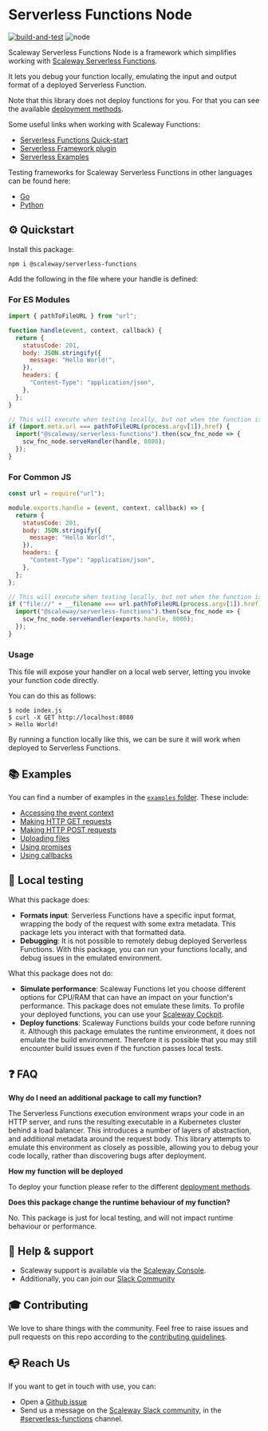 # Serverless Functions Node

[![build-and-test](https://github.com/scaleway/serverless-functions-node/actions/workflows/npmtest.yml/badge.svg)](https://github.com/scaleway/serverless-functions-node/actions/workflows/npmtest.yml)
![node](https://img.shields.io/badge/node-16_|_18-blue.svg)

Scaleway Serverless Functions Node is a framework which simplifies working with [Scaleway Serverless Functions](https://www.scaleway.com/en/serverless-functions/).

It lets you debug your function locally, emulating the input and output format of a deployed Serverless Function.

Note that this library does not deploy functions for you. For that you can see the available [deployment methods](https://www.scaleway.com/en/docs/serverless/functions/reference-content/deploy-function/).

Some useful links when working with Scaleway Functions:

- [Serverless Functions Quick-start](https://www.scaleway.com/en/docs/serverless/functions/quickstart/)
- [Serverless Framework plugin](https://github.com/scaleway/serverless-scaleway-functions)
- [Serverless Examples](https://github.com/scaleway/serverless-examples)

Testing frameworks for Scaleway Serverless Functions in other languages can be found here:

- [Go](https://github.com/scaleway/serverless-functions-go)
- [Python](https://github.com/scaleway/serverless-functions-python)

## ⚙️ Quickstart

Install this package:

```console
npm i @scaleway/serverless-functions
```

Add the following in the file where your handle is defined:

### For ES Modules

```js
import { pathToFileURL } from "url";

function handle(event, context, callback) {
  return {
    statusCode: 201,
    body: JSON.stringify({
      message: "Hello World!",
    }),
    headers: {
      "Content-Type": "application/json",
    },
  };
}

// This will execute when testing locally, but not when the function is launched
if (import.meta.url === pathToFileURL(process.argv[1]).href) {
  import("@scaleway/serverless-functions").then(scw_fnc_node => {
    scw_fnc_node.serveHandler(handle, 8080);
  });
}
```

### For Common JS

```js
const url = require("url");

module.exports.handle = (event, context, callback) => {
  return {
    statusCode: 201,
    body: JSON.stringify({
      message: "Hello World!",
    }),
    headers: {
      "Content-Type": "application/json",
    },
  };
};

// This will execute when testing locally, but not when the function is launched
if ("file://" + __filename === url.pathToFileURL(process.argv[1]).href) {
  import("@scaleway/serverless-functions").then(scw_fnc_node => {
    scw_fnc_node.serveHandler(exports.handle, 8080);
  });
}
```

### Usage

This file will expose your handler on a local web server, letting you invoke your function code directly.

You can do this as follows:

```console
$ node index.js
$ curl -X GET http://localhost:8080
> Hello World!
```

By running a function locally like this, we can be sure it will work when deployed to Serverless Functions.

## 📚 Examples

You can find a number of examples in the [`examples` folder](examples/). These include:

- [Accessing the event context](examples/print_event_context)
- [Making HTTP GET requests](examples/with_http_services)
- [Making HTTP POST requests](examples/with_http_services)
- [Uploading files](examples/upload_file_multipart)
- [Using promises](examples/with_promise)
- [Using callbacks](examples/with_callback)

## 🏡 Local testing

What this package does:

- **Formats input**: Serverless Functions have a specific input format, wrapping the body of the request with some extra metadata. This package lets you interact with that formatted data.
- **Debugging**: It is not possible to remotely debug deployed Serverless Functions. With this package, you can run your functions locally, and debug issues in the emulated environment.

What this package does not do:

- **Simulate performance**: Scaleway Functions let you choose different options for CPU/RAM that can have an impact on your function's performance. This package does not emulate these limits. To profile your deployed functions, you can use your [Scaleway Cockpit](https://www.scaleway.com/en/cockpit/).
- **Deploy functions**: Scaleway Functions builds your code before running it. Although this package emulates the runtime environment, it does not emulate the build environment. Therefore it is possible that you may still encounter build issues even if the function passes local tests.

## ❓ FAQ

**Why do I need an additional package to call my function?**

The Serverless Functions execution environment wraps your code in an HTTP server, and runs the resulting executable in a Kubernetes cluster behind a load balancer. This introduces a number of layers of abstraction, and additional metadata around the request body. This library attempts to emulate this environment as closely as possible, allowing you to debug your code locally, rather than discovering bugs after deployment.

**How my function will be deployed**

To deploy your function please refer to the different [deployment methods](https://www.scaleway.com/en/docs/serverless/functions/reference-content/deploy-function/).

**Does this package change the runtime behaviour of my function?**

No. This package is just for local testing, and will not impact runtime behaviour or performance.

## 🛟 Help & support

- Scaleway support is available via the [Scaleway Console](https://console.scaleway.com).
- Additionally, you can join our [Slack Community](https://www.scaleway.com/en/docs/tutorials/scaleway-slack-community/)

## 🎓 Contributing

We love to share things with the community. Feel free to raise issues and pull requests on this repo according to the [contributing guidelines](./.github/CONTRIBUTING.md).

## 📭 Reach Us

If you want to get in touch with use, you can:

- Open a [Github issue](https://github.com/scaleway/serverless-functions-node/issues/new)
- Send us a message on the [Scaleway Slack community](https://slack.scaleway.com/), in the
  [#serverless-functions](https://scaleway-community.slack.com/app_redirect?channel=serverless-functions) channel.
